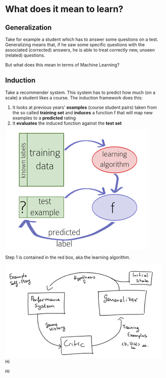 # What does it mean to learn?

## Generalization

Take for example a student which has to answer some questions on a test. Generalizing means that, if he saw some specific questions with the associated (corrected) answers, he is able to treat correctly new, unseen (related) questions.

But what does this mean in terms of Machine Learning?

## Induction

Take a recommender system. This system has to predict how much (on a scale) a student likes a course. The induction framework does this:

1. It looks at previous years' **examples** (course student pairs) taken from the so called **training set** and **induces** a function f that will map new examples to a **predicted** rating
2. It **evaluates** the induced function against the **test set**

![induction framework](../images/b9b18ab2b16b29486abb53e8c5258f47be06603bd42e1794851a237e531a5efe.png)

Step 1 is contained in the red box, aka the learning algorithm. 

![Learning algorithm](../images/05b31c1af1208989ecae2cc06d88a187151eaa00f02caef5dc16af2b94e15b5b.png) Hi  




Hi
